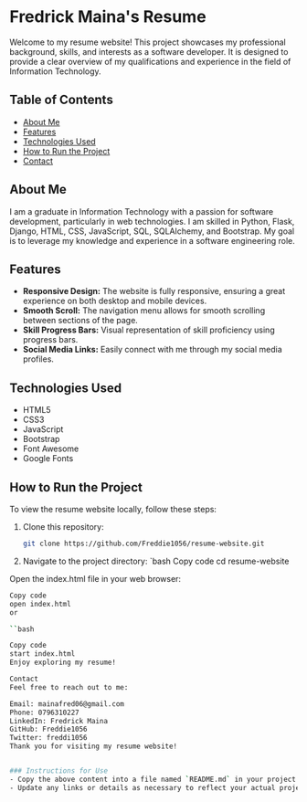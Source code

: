 # Fredrick Maina's Resume

Welcome to my resume website! This project showcases my professional background, skills, and interests as a software developer. It is designed to provide a clear overview of my qualifications and experience in the field of Information Technology.

## Table of Contents

- [About Me](#about-me)
- [Features](#features)
- [Technologies Used](#technologies-used)
- [How to Run the Project](#how-to-run-the-project)
- [Contact](#contact)

## About Me

I am a graduate in Information Technology with a passion for software development, particularly in web technologies. I am skilled in Python, Flask, Django, HTML, CSS, JavaScript, SQL, SQLAlchemy, and Bootstrap. My goal is to leverage my knowledge and experience in a software engineering role.

## Features

- **Responsive Design:** The website is fully responsive, ensuring a great experience on both desktop and mobile devices.
- **Smooth Scroll:** The navigation menu allows for smooth scrolling between sections of the page.
- **Skill Progress Bars:** Visual representation of skill proficiency using progress bars.
- **Social Media Links:** Easily connect with me through my social media profiles.

## Technologies Used

- HTML5
- CSS3
- JavaScript
- Bootstrap
- Font Awesome
- Google Fonts

## How to Run the Project

To view the resume website locally, follow these steps:

1. Clone this repository:
   ```bash
   git clone https://github.com/Freddie1056/resume-website.git

2. Navigate to the project directory:
   `bash
   Copy code
   cd resume-website

Open the index.html file in your web browser:

```bash
Copy code
open index.html
or

``bash

Copy code
start index.html
Enjoy exploring my resume!

Contact
Feel free to reach out to me:

Email: mainafred06@gmail.com
Phone: 0796310227
LinkedIn: Fredrick Maina
GitHub: Freddie1056
Twitter: freddi1056
Thank you for visiting my resume website!


### Instructions for Use
- Copy the above content into a file named `README.md` in your project directory.
- Update any links or details as necessary to reflect your actual project and contact information.

